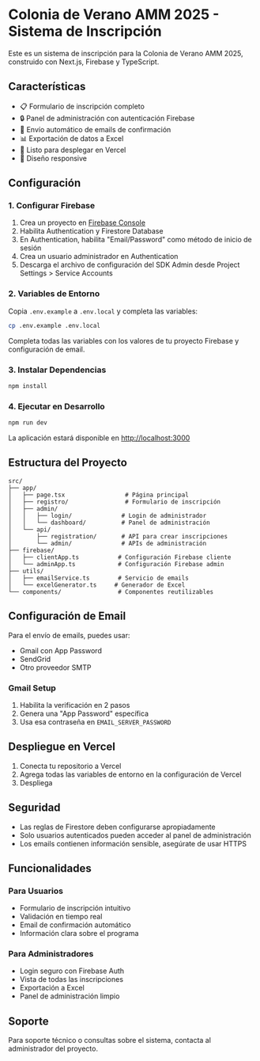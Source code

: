 # Colonia de Verano AMM 2025 - Sistema de Inscripción

Este es un sistema de inscripción para la Colonia de Verano AMM 2025, construido con Next.js, Firebase y TypeScript.

## Características

- 📋 Formulario de inscripción completo
- 🔒 Panel de administración con autenticación Firebase
- 📧 Envío automático de emails de confirmación
- 📊 Exportación de datos a Excel
- 🚀 Listo para desplegar en Vercel
- 📱 Diseño responsive

## Configuración

### 1. Configurar Firebase

1. Crea un proyecto en [Firebase Console](https://console.firebase.google.com/)
2. Habilita Authentication y Firestore Database
3. En Authentication, habilita "Email/Password" como método de inicio de sesión
4. Crea un usuario administrador en Authentication
5. Descarga el archivo de configuración del SDK Admin desde Project Settings > Service Accounts

### 2. Variables de Entorno

Copia `.env.example` a `.env.local` y completa las variables:

```bash
cp .env.example .env.local
```

Completa todas las variables con los valores de tu proyecto Firebase y configuración de email.

### 3. Instalar Dependencias

```bash
npm install
```

### 4. Ejecutar en Desarrollo

```bash
npm run dev
```

La aplicación estará disponible en [http://localhost:3000](http://localhost:3000)

## Estructura del Proyecto

```
src/
├── app/
│   ├── page.tsx                 # Página principal
│   ├── registro/                # Formulario de inscripción
│   ├── admin/
│   │   ├── login/              # Login de administrador
│   │   └── dashboard/          # Panel de administración
│   └── api/
│       ├── registration/       # API para crear inscripciones
│       └── admin/              # APIs de administración
├── firebase/
│   ├── clientApp.ts           # Configuración Firebase cliente
│   └── adminApp.ts            # Configuración Firebase admin
├── utils/
│   ├── emailService.ts        # Servicio de emails
│   └── excelGenerator.ts     # Generador de Excel
└── components/                # Componentes reutilizables
```

## Configuración de Email

Para el envío de emails, puedes usar:

- Gmail con App Password
- SendGrid
- Otro proveedor SMTP

### Gmail Setup

1. Habilita la verificación en 2 pasos
2. Genera una "App Password" específica
3. Usa esa contraseña en `EMAIL_SERVER_PASSWORD`

## Despliegue en Vercel

1. Conecta tu repositorio a Vercel
2. Agrega todas las variables de entorno en la configuración de Vercel
3. Despliega

## Seguridad

- Las reglas de Firestore deben configurarse apropiadamente
- Solo usuarios autenticados pueden acceder al panel de administración
- Los emails contienen información sensible, asegúrate de usar HTTPS

## Funcionalidades

### Para Usuarios
- Formulario de inscripción intuitivo
- Validación en tiempo real
- Email de confirmación automático
- Información clara sobre el programa

### Para Administradores
- Login seguro con Firebase Auth
- Vista de todas las inscripciones
- Exportación a Excel
- Panel de administración limpio

## Soporte

Para soporte técnico o consultas sobre el sistema, contacta al administrador del proyecto.

